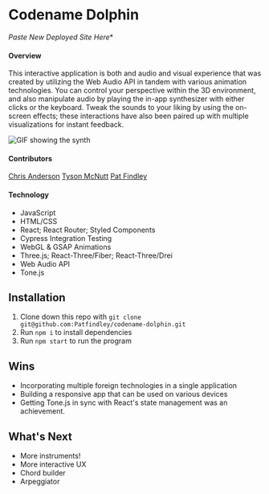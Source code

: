 # Codename Dolphin
*Paste New Deployed Site Here**

#### Overview
This interactive application is both and audio and visual experience that was created by utilizing the Web Audio API in tandem with various animation technologies. You can control your perspective within the 3D environment, and also manipulate audio by playing the in-app synthesizer with either clicks or the keyboard. Tweak the sounds to your liking by using the on-screen effects; these interactions have also been paired up with multiple visualizations for instant feedback. 

![GIF showing the synth](assets/synth_main.gif)
#### Contributors
[Chris Anderson](https://github.com/mistercanderson "Chris's GitHub")
[Tyson McNutt](https://github.com/tysnj "Tyson's GitHub")
[Pat Findley](https://github.com/Patfindley "Pat's GitHub")

#### Technology
* JavaScript
* HTML/CSS
* React; React Router; Styled Components
* Cypress Integration Testing
* WebGL & GSAP Animations
* Three.js; React-Three/Fiber; React-Three/Drei
* Web Audio API
* Tone.js

## Installation
1. Clone down this repo with `git clone git@github.com:Patfindley/codename-dolphin.git`
2. Run `npm i` to install dependencies
3. Run `npm start` to run the program

## Wins
* Incorporating multiple foreign technologies in a single application
* Building a responsive app that can be used on various devices
* Getting Tone.js in sync with React's state management was an achievement.

## What's Next
* More instruments!
* More interactive UX
* Chord builder
* Arpeggiator
